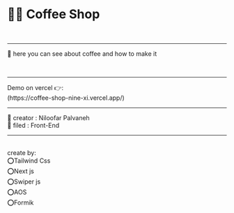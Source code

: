  <h1>
               👩‍💻 Coffee Shop
            </h1>
            <br />
            <hr />
            <p>
               👻 here you can see about coffee and how to make it
            </p>
            <br />
            <hr />
            Demo on vercel 👉:
            <br />
            (https://coffee-shop-nine-xi.vercel.app/)
            <hr />
            👩 creator : Niloofar Palvaneh
            <br />
            👩 filed : Front-End
            <br />
            <hr />
            <br />
            create by:
            <br />
            ⭕️Tailwind Css
            <br />
            ⭕️Next js
              <br />
            ⭕️Swiper js
            <br />
            ⭕️AOS
              <br />
            ⭕️Formik
